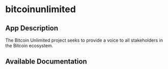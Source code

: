 # bitcoinunlimited

## App Description

The Bitcoin Unlimited project seeks to provide a voice to all stakeholders in the Bitcoin ecosystem.

## Available Documentation

